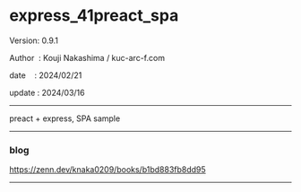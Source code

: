 ﻿# express_41preact_spa

 Version: 0.9.1

 Author  : Kouji Nakashima / kuc-arc-f.com

 date    : 2024/02/21

 update : 2024/03/16  

***

preact + express, SPA sample

***
### blog

https://zenn.dev/knaka0209/books/b1bd883fb8dd95

***

